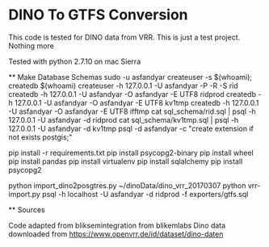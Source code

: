 DINO To GTFS Conversion
=======================

This code is tested for DINO data from VRR. This is just a test project. Nothing more

Tested with python 2.7.10 on mac Sierra


** Make Database Schemas
sudo -u asfandyar createuser -s $(whoami); createdb $(whoami)
createuser -h 127.0.0.1 -U asfandyar -P -R -S rid
createdb -h 127.0.0.1 -U asfandyar -O asfandyar -E UTF8 ridprod
createdb -h 127.0.0.1 -U asfandyar -O asfandyar -E UTF8 kv1tmp
createdb -h 127.0.0.1 -U asfandyar -O asfandyar -E UTF8 ifftmp
cat sql_schema/rid.sql | psql -h 127.0.0.1 -U asfandyar -d ridprod
cat sql_schema/kv1tmp.sql | psql -h 127.0.0.1 -U asfandyar -d kv1tmp
psql -d asfandyar -c "create extension if not exists postgis;"


pip install -r requirements.txt
pip install psycopg2-binary
pip install wheel
pip install pandas
pip install virtualenv
pip install sqlalchemy
pip install psycopg2

python import_dino2posgtres.py ~/dinoData/dino_vrr_20170307
python vrr-import.py
psql -h localhost -U asfandyar -d ridprod -f exporters/gtfs.sql

** Sources

Code adapted from bliksemintegration from blikemlabs
Dino data downloaded from https://www.openvrr.de/id/dataset/dino-daten